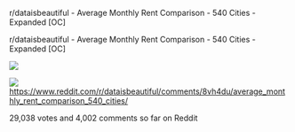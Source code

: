 r/dataisbeautiful - Average Monthly Rent Comparison - 540 Cities - Expanded [OC]

r/dataisbeautiful - Average Monthly Rent Comparison - 540 Cities - Expanded [OC]

![](../_resources/c262abd8c227f7a468cc686d16e2522e.png)

![](../_resources/7a2eaa2b4a9c6e3b34f5903f49b7f1f7.png)https://www.reddit.com/r/dataisbeautiful/comments/8vh4du/average_monthly_rent_comparison_540_cities/

29,038 votes and 4,002 comments so far on Reddit
